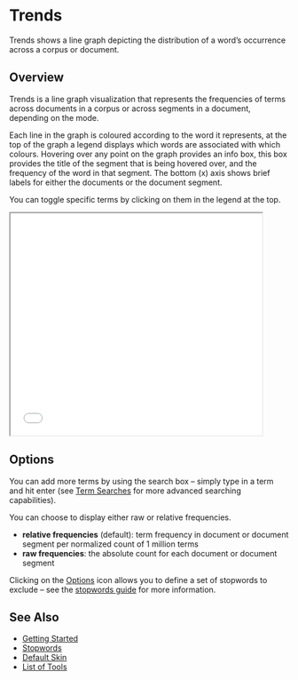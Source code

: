 # Trends

Trends shows a line graph depicting the distribution of a word’s occurrence across a corpus or document.

## Overview

Trends is a line graph visualization that represents the frequencies of terms across documents in a corpus or across segments in a document, depending on the mode.

Each line in the graph is coloured according to the word it represents, at the top of the graph a legend displays which words are associated with which colours. Hovering over any point on the graph provides an info box, this box provides the title of the segment that is being hovered over, and the frequency of the word in that segment. The bottom (x) axis shows brief labels for either the documents or the document segment.

You can toggle specific terms by clicking on them in the legend at the top.

<iframe src="../tool/Trends/?corpus=austen" style="width: 90%; height: 400px;"></iframe>

## Options

You can add more terms by using the search box – simply type in a term and hit enter (see [Term Searches](#!/guide/search) for more advanced searching capabilities).

You can choose to display either raw or relative frequencies.

* **relative frequencies** (default): term frequency in document or document segment per normalized count of 1 million terms
* **raw frequencies**: the absolute count for each document or document segment

Clicking on the [Options](#!/guide/options) icon allows you to define a set of stopwords to exclude – see the [stopwords guide](#!/guide/stopwords) for more information.

## See Also

- [Getting Started](#!/guide/start)
- [Stopwords](#!/guide/stopwords)
- [Default Skin](#!/guide/skins-section-default-skin)
- [List of Tools](#!/guide/tools)